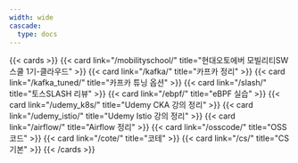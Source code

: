 ```yaml
---
width: wide
cascade:
  type: docs
---
```

{{< cards >}}
  {{< card link="/mobilityschool/" title="현대오토에버 모빌리티SW스쿨 1기-클라우드" >}}
  {{< card link="/kafka/" title="카프카 정리" >}}
{{< card link="/kafka_tuned/" title="카프카 튜닝 옵션" >}}
  {{< card link="/slash/" title="토스SLASH 리뷰" >}}
  {{< card link="/ebpf/" title="eBPF 실습" >}}
  {{< card link="/udemy_k8s/" title="Udemy CKA 강의 정리" >}}
  {{< card link="/udemy_istio/" title="Udemy Istio 강의 정리" >}}
{{< card link="/airflow/" title="Airflow 정리" >}}
{{< card link="/osscode/" title="OSS 코드" >}}
  {{< card link="/cote/" title="코테" >}}
  {{< card link="/cs/" title="CS 기본" >}}
{{< /cards >}}